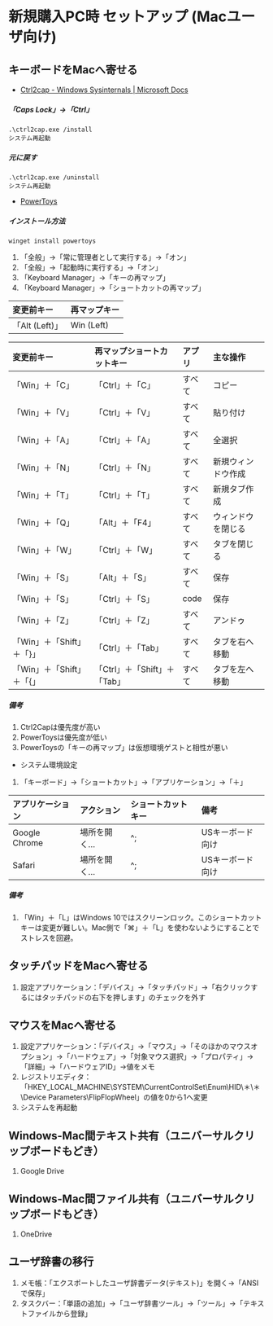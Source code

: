 # 新規購入PC時 セットアップ (Macユーザ向け)

## キーボードをMacへ寄せる

- [Ctrl2cap - Windows Sysinternals | Microsoft Docs](https://docs.microsoft.com/en-us/sysinternals/downloads/ctrl2cap)

##### 「Caps Lock」→「Ctrl」

    .\ctrl2cap.exe /install
    システム再起動

##### 元に戻す

    .\ctrl2cap.exe /uninstall
    システム再起動

- [PowerToys](https://docs.microsoft.com/en-us/windows/powertoys/install)

##### インストール方法

    winget install powertoys

1. 「全般」→「常に管理者として実行する」→「オン」
2. 「全般」→「起動時に実行する」→「オン」
3. 「Keyboard Manager」→「キーの再マップ」
4. 「Keyboard Manager」→「ショートカットの再マップ」

|変更前キー|再マップキー|
|:---|:---|
|「Alt (Left)」|Win (Left)|

|変更前キー|再マップショートカットキー|アプリ|主な操作|
|:---|:---|:---|:---|
|「Win」＋「C」|「Ctrl」＋「C」|すべて|コピー|
|「Win」＋「V」|「Ctrl」＋「V」|すべて|貼り付け|
|「Win」＋「A」|「Ctrl」＋「A」|すべて|全選択|
|「Win」＋「N」|「Ctrl」＋「N」|すべて|新規ウィンドウ作成|
|「Win」＋「T」|「Ctrl」＋「T」|すべて|新規タブ作成|
|「Win」＋「Q」|「Alt」＋「F4」|すべて|ウィンドウを閉じる|
|「Win」＋「W」|「Ctrl」＋「W」|すべて|タブを閉じる|
|「Win」＋「S」|「Alt」＋「S」|すべて|保存|
|「Win」＋「S」|「Ctrl」＋「S」|code|保存|
|「Win」＋「Z」|「Ctrl」＋「Z」|すべて|アンドゥ|
|「Win」＋「Shift」＋「}」|「Ctrl」＋「Tab」|すべて|タブを右へ移動|
|「Win」＋「Shift」＋「{」|「Ctrl」＋「Shift」＋「Tab」|すべて|タブを左へ移動|

##### 備考

1. Ctrl2Capは優先度が高い
2. PowerToysは優先度が低い
3. PowerToysの「キーの再マップ」は仮想環境ゲストと相性が悪い

- システム環境設定

1. 「キーボード」→「ショートカット」→「アプリケーション」→「＋」

|アプリケーション|アクション|ショートカットキー|備考|
|:---|:---|:---|:---|
|Google Chrome|場所を開く…|^;|USキーボード向け|
|Safari|場所を開く…|^;|USキーボード向け|

##### 備考

1. 「Win」＋「L」はWindows 10ではスクリーンロック。このショートカットキーは変更が難しい。Mac側で「⌘」＋「L」を使わないようにすることでストレスを回避。

## タッチパッドをMacへ寄せる

1. 設定アプリケーション：「デバイス」→「タッチパッド」→「右クリックするにはタッチパッドの右下を押します」のチェックを外す

## マウスをMacへ寄せる

1. 設定アプリケーション：「デバイス」→「マウス」→「そのほかのマウスオプション」→「ハードウェア」→「対象マウス選択」→「プロパティ」→「詳細」→「ハードウェアID」→値をメモ
2. レジストリエディタ：「HKEY_LOCAL_MACHINE\SYSTEM\CurrentControlSet\Enum\HID\＊\＊\Device Parameters\FlipFlopWheel」の値を0から1へ変更
3. システムを再起動

## Windows-Mac間テキスト共有（ユニバーサルクリップボードもどき）

1. Google Drive

## Windows-Mac間ファイル共有（ユニバーサルクリップボードもどき）

1. OneDrive

## ユーザ辞書の移行

1. メモ帳：「エクスポートしたユーザ辞書データ(テキスト)」を開く→「ANSIで保存」
2. タスクバー：「単語の追加」→「ユーザ辞書ツール」→「ツール」→「テキストファイルから登録」
